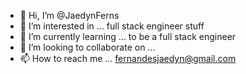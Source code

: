 - 👋 Hi, I’m @JaedynFerns
- 👀 I’m interested in ... full stack engineer stuff
- 🌱 I’m currently learning ... to be a full stack engineer
- 💞️ I’m looking to collaborate on ...
- 📫 How to reach me ... fernandesjaedyn@gmail.com

<!---
JaedynFerns/JaedynFerns is a ✨ special ✨ repository because its `README.md` (this file) appears on your GitHub profile.
You can click the Preview link to take a look at your changes.
--->
